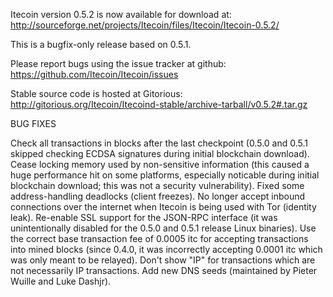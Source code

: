 Itecoin version 0.5.2 is now available for download at:
http://sourceforge.net/projects/Itecoin/files/Itecoin/Itecoin-0.5.2/

This is a bugfix-only release based on 0.5.1.

Please report bugs using the issue tracker at github:
https://github.com/Itecoin/Itecoin/issues

Stable source code is hosted at Gitorious:
http://gitorious.org/Itecoin/Itecoind-stable/archive-tarball/v0.5.2#.tar.gz

BUG FIXES

Check all transactions in blocks after the last checkpoint (0.5.0 and 0.5.1 skipped checking ECDSA signatures during initial blockchain download).
Cease locking memory used by non-sensitive information (this caused a huge performance hit on some platforms, especially noticable during initial blockchain download; this was
not a security vulnerability).
Fixed some address-handling deadlocks (client freezes).
No longer accept inbound connections over the internet when Itecoin is being used with Tor (identity leak).
Re-enable SSL support for the JSON-RPC interface (it was unintentionally disabled for the 0.5.0 and 0.5.1 release Linux binaries).
Use the correct base transaction fee of 0.0005 itc for accepting transactions into mined blocks (since 0.4.0, it was incorrectly accepting 0.0001 itc which was only meant to be relayed).
Don't show "IP" for transactions which are not necessarily IP transactions.
Add new DNS seeds (maintained by Pieter Wuille and Luke Dashjr).
